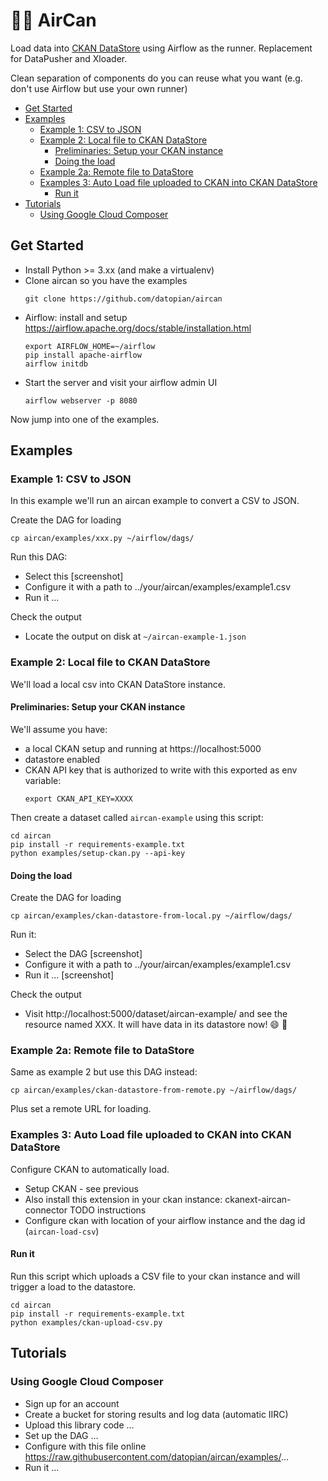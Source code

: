 # 💨🥫 AirCan

Load data into [CKAN DataStore](https://docs.ckan.org/en/2.8/maintaining/datastore.html) using Airflow as the runner. Replacement for DataPusher and Xloader.

Clean separation of components do you can reuse what you want (e.g. don't use Airflow but use your own runner)

<!-- toc -->

- [Get Started](#get-started)
- [Examples](#examples)
  * [Example 1: CSV to JSON](#example-1-csv-to-json)
  * [Example 2: Local file to CKAN DataStore](#example-2-local-file-to-ckan-datastore)
    + [Preliminaries: Setup your CKAN instance](#preliminaries-setup-your-ckan-instance)
    + [Doing the load](#doing-the-load)
  * [Example 2a: Remote file to DataStore](#example-2a-remote-file-to-datastore)
  * [Examples 3: Auto Load file uploaded to CKAN into CKAN DataStore](#examples-3-auto-load-file-uploaded-to-ckan-into-ckan-datastore)
    + [Run it](#run-it)
- [Tutorials](#tutorials)
  * [Using Google Cloud Composer](#using-google-cloud-composer)

<!-- tocstop -->

## Get Started

* Install Python >= 3.xx (and make a virtualenv)
* Clone aircan so you have the examples
  ```
  git clone https://github.com/datopian/aircan
  ```
* Airflow: install and setup https://airflow.apache.org/docs/stable/installation.html
  ```
  export AIRFLOW_HOME=~/airflow
  pip install apache-airflow
  airflow initdb
  ```
* Start the server and visit your airflow admin UI
  ```
  airflow webserver -p 8080
  ```

Now jump into one of the examples.


## Examples

### Example 1: CSV to JSON

In this example we'll run an aircan example to convert a CSV to JSON.

Create the DAG for loading

```
cp aircan/examples/xxx.py ~/airflow/dags/
```

Run this DAG:

* Select this [screenshot]
* Configure it with a path to ../your/aircan/examples/example1.csv
* Run it ...

Check the output

* Locate the output on disk at `~/aircan-example-1.json`


### Example 2: Local file to CKAN DataStore

We'll load a local csv into CKAN DataStore instance.

#### Preliminaries: Setup your CKAN instance

We'll assume you have:

* a local CKAN setup and running at https://localhost:5000
* datastore enabled
* CKAN API key that is authorized to write with this exported as env variable:
  ```
  export CKAN_API_KEY=XXXX
  ```

Then create a dataset called `aircan-example` using this script:

```
cd aircan
pip install -r requirements-example.txt
python examples/setup-ckan.py --api-key
```

#### Doing the load

Create the DAG for loading

```
cp aircan/examples/ckan-datastore-from-local.py ~/airflow/dags/
```

Run it:

* Select the DAG [screenshot]
* Configure it with a path to ../your/aircan/examples/example1.csv
* Run it ... [screenshot]

Check the output

* Visit http://localhost:5000/dataset/aircan-example/ and see the resource named XXX. It will have data in its datastore now! 😄 💨


### Example 2a: Remote file to DataStore

Same as example 2 but use this DAG instead:

```
cp aircan/examples/ckan-datastore-from-remote.py ~/airflow/dags/
```

Plus set a remote URL for loading.


### Examples 3: Auto Load file uploaded to CKAN into CKAN DataStore

Configure CKAN to automatically load.

* Setup CKAN - see previous
* Also install this extension in your ckan instance: ckanext-aircan-connector TODO instructions
* Configure ckan with location of your airflow instance and the dag id (`aircan-load-csv`)

#### Run it

Run this script which uploads a CSV file to your ckan instance and will trigger a load to the datastore.

```
cd aircan
pip install -r requirements-example.txt
python examples/ckan-upload-csv.py
```


## Tutorials

### Using Google Cloud Composer

* Sign up for an account
* Create a bucket for storing results and log data (automatic IIRC)
* Upload this library code ...
* Set up the DAG ...
* Configure with this file online https://raw.githubusercontent.com/datopian/aircan/examples/...
* Run it ...
